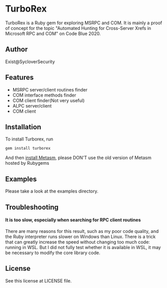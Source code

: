 # TurboRex
TurboRex is a Ruby gem for exploring MSRPC and COM. It is mainly a proof of concept for the topic "Automated Hunting for Cross-Server Xrefs in Microsoft RPC and COM" on Code Blue 2020.


## Author
Exist@SycloverSecurity

## Features
* MSRPC server/client routines finder
* COM interface methods finder
* COM client finder(Not very useful)
* ALPC server/client
* COM client

## Installation
To install Turborex, run
```
gem install turborex
```
And then [install Metasm](https://github.com/jjyg/metasm/blob/master/INSTALL), please DON'T use the old version of Metasm hosted by Rubygems

## Examples
Please take a look at the examples directory.


## Troubleshooting
#### It is too slow, especially when searching for RPC client routines
There are many reasons for this result, such as my poor code quality, and the Ruby interpreter runs slower on Windows than Linux. There is a trick that can greatly increase the speed without changing too much code: running in WSL. But I did not fully test whether it is available in WSL, it may be necessary to modify the core library code.


## License
See this license at LICENSE file.
